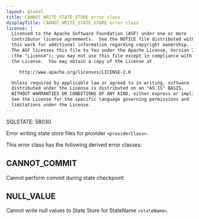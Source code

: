 ```yaml
---
layout: global
title: CANNOT_WRITE_STATE_STORE error class
displayTitle: CANNOT_WRITE_STATE_STORE error class
license: |
  Licensed to the Apache Software Foundation (ASF) under one or more
  contributor license agreements.  See the NOTICE file distributed with
  this work for additional information regarding copyright ownership.
  The ASF licenses this file to You under the Apache License, Version 2.0
  (the "License"); you may not use this file except in compliance with
  the License.  You may obtain a copy of the License at

     http://www.apache.org/licenses/LICENSE-2.0

  Unless required by applicable law or agreed to in writing, software
  distributed under the License is distributed on an "AS IS" BASIS,
  WITHOUT WARRANTIES OR CONDITIONS OF ANY KIND, either express or implied.
  See the License for the specific language governing permissions and
  limitations under the License.
---
```


<!--
  DO NOT EDIT THIS FILE.
  It was generated automatically by `org.apache.spark.SparkThrowableSuite`.
-->

SQLSTATE: 58030

Error writing state store files for provider `<providerClass>`.

This error class has the following derived error classes:

## CANNOT_COMMIT

Cannot perform commit during state checkpoint.

## NULL_VALUE

Cannot write null values to State Store for StateName `<stateName>`.


